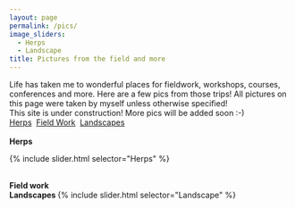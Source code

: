 ```yaml
---
layout: page
permalink: /pics/
image_sliders:
  - Herps
  - Landscape
title: Pictures from the field and more
---
```

Life has taken me to wonderful places for fieldwork, workshops, courses, conferences and more. Here are a few pics from those trips!
All pictures on this page were taken by myself unless otherwise specified!
<br>
This site is under construction! More pics will be added soon :-)
<br>
  <a href="#Herps">Herps</a>&nbsp; <a href="#Field">Field Work</a>&nbsp; <a href="#Landscapes">Landscapes</a>
  <br> 
<br>
<a name="Herps"></a>
<strong> Herps </strong>


{% include slider.html selector="Herps" %}

<br>
<a name="Field"></a>
<strong> Field work </strong>
<br>
<a name="Landscapes"></a>
<strong> Landscapes </strong>
{% include slider.html selector="Landscape" %}


























